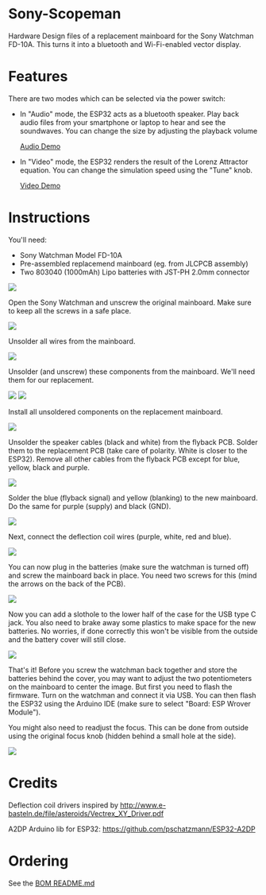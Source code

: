 # Sony-Scopeman

Hardware Design files of a replacement mainboard for the Sony Watchman FD-10A. This turns it into a bluetooth and Wi-Fi-enabled vector display.

# Features
There are two modes which can be selected via the power switch:

* In "Audio" mode, the ESP32 acts as a bluetooth speaker. Play back audio files from your smartphone or laptop to hear and see the soundwaves. You can change the size by adjusting the playback volume

    [Audio Demo](https://twitter.com/FauthNiklas/status/1337467949318279170)

* In "Video" mode, the ESP32 renders the result of the Lorenz Attractor equation. You can change the simulation speed using the "Tune" knob.

    [Video Demo](https://twitter.com/FauthNiklas/status/1339650704584171522)

# Instructions

You'll need:

* Sony Watchman Model FD-10A
* Pre-assembled replacemend mainboard (eg. from JLCPCB assembly)
* Two 803040 (1000mAh) Lipo batteries with JST-PH 2.0mm connector

![](pictures/photo_2021-01-13_22-03-22.jpg)

Open the Sony Watchman and unscrew the original mainboard. Make sure to keep all the screws in a safe place.

![](pictures/photo_2021-01-13_22-03-24.jpg)

Unsolder all wires from the mainboard.

![](pictures/photo_2021-01-13_22-03-25.jpg)

Unsolder (and unscrew) these components from the mainboard. We'll need them for our replacement.

![](pictures/photo_2021-01-13_22-03-26.jpg)
![](pictures/photo_2021-01-13_22-03-27.jpg)

Install all unsoldered components on the replacement mainboard.

![](pictures/photo_2021-01-13_22-03-28.jpg)

Unsolder the speaker cables (black and white) from the flyback PCB. Solder them to the replacement PCB (take care of polarity. White is closer to the ESP32).
Remove all other cables from the flyback PCB except for blue, yellow, black and purple.

![](pictures/photo_2021-01-13_22-03-29.jpg)

Solder the blue (flyback signal) and yellow (blanking) to the new mainboard.
Do the same for purple (supply) and black (GND).

![](pictures/photo_2021-01-13_22-03-31.jpg)

Next, connect the deflection coil wires (purple, white, red and blue). 

![](pictures/photo_2021-01-13_22-03-32.jpg)

You can now plug in the batteries (make sure the watchman is turned off) and screw the mainboard back in place. You need two screws for this (mind the arrows on the back of the PCB).

![](pictures/photo_2021-01-13_22-03-33.jpg)

Now you can add a slothole to the lower half of the case for the USB type C jack. You also need to brake away some plastics to make space for the new batteries. No worries, if done correctly this won't be visible from the outside and the battery cover will still close.

![](pictures/photo_2021-01-13_22-03-34.jpg)

That's it! Before you screw the watchman back together and store the batteries behind the cover, you may want to adjust the two potentiometers on the mainboard to center the image. But first you need to flash the firmware. Turn on the watchman and connect it via USB. You can then flash the ESP32 using the Arduino IDE (make sure to select "Board: ESP Wrover Module").

You might also need to readjust the focus. This can be done from outside using the original focus knob (hidden behind a small hole at the side).

![](pictures/photo_2021-01-13_22-03-35.jpg)

# Credits

Deflection coil drivers inspired by http://www.e-basteln.de/file/asteroids/Vectrex_XY_Driver.pdf

A2DP Arduino lib for ESP32: https://github.com/pschatzmann/ESP32-A2DP

# Ordering

See the [BOM README.md](hardware/bom-vectorboy-v1.0/README.md)
